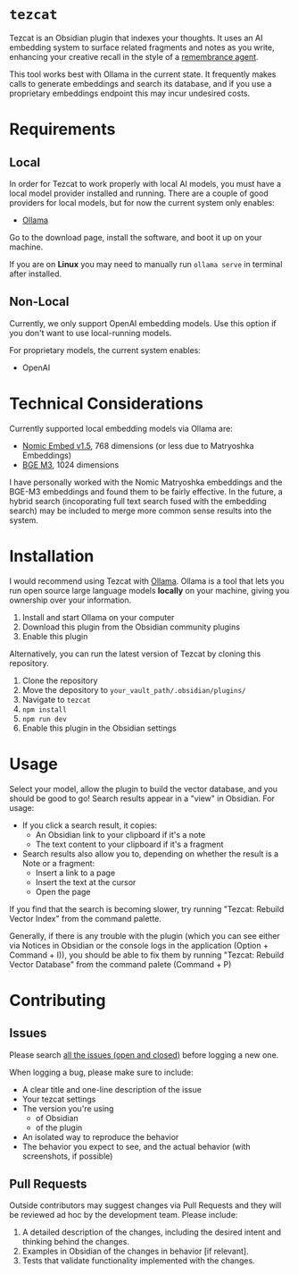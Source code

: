 # `tezcat`

Tezcat is an Obsidian plugin that indexes your thoughts. It uses an AI embedding system to surface related fragments and notes as you write, enhancing your creative recall in the style of a [remembrance agent](https://www.bradleyrhodes.com/Papers/remembrance.html).

This tool works best with Ollama in the current state. It frequently makes calls to generate embeddings and search its database, and if you use a proprietary embeddings endpoint this may incur undesired costs.

# Requirements

## Local
In order for Tezcat to work properly with local AI models, you must have a local model provider installed and running. There are a couple of good providers for local models, but for now the current system only enables:
- [Ollama](https://ollama.com/download)

Go to the download page, install the software, and boot it up on your machine.

If you are on **Linux** you may need to manually run `ollama serve` in terminal after installed.

## Non-Local
Currently, we only support OpenAI embedding models. Use this option if you don't want to use local-running models.

For proprietary models, the current system enables:
- OpenAI

# Technical Considerations

Currently supported local embedding models via Ollama are:
- [Nomic Embed v1.5](https://huggingface.co/nomic-ai/nomic-embed-text-v1.5), 768 dimensions (or less due to Matryoshka Embeddings)
- [BGE M3](https://huggingface.co/BAAI/bge-m3), 1024 dimensions

I have personally worked with the Nomic Matryoshka embeddings and the BGE-M3 embeddings and found them to be fairly effective. In the future, a hybrid search (incoporating full text search fused with the embedding search) may be included to merge more common sense results into the system.

# Installation

I would recommend using Tezcat with [Ollama](https://ollama.com/download). Ollama is a tool that lets you run open source large language models **locally** on your machine, giving you ownership over your information.

1. Install and start Ollama on your computer
2. Download this plugin from the Obsidian community plugins
3. Enable this plugin


Alternatively, you can run the latest version of Tezcat by cloning this repository.

1. Clone the repository
2. Move the depository to `your_vault_path/.obsidian/plugins/`
3. Navigate to `tezcat`
4. `npm install`
5. `npm run dev`
6. Enable this plugin in the Obsidian settings

# Usage
Select your model, allow the plugin to build the vector database, and you should be good to go! Search results appear in a "view" in Obsidian. For usage:
- If you click a search result, it copies:
  - An Obsidian link to your clipboard if it's a note
  - The text content to your clipboard if it's a fragment
- Search results also allow you to, depending on whether the result is a Note or a fragment:
  - Insert a link to a page
  - Insert the text at the cursor
  - Open the page

If you find that the search is becoming slower, try running "Tezcat: Rebuild Vector Index" from the command palette.

Generally, if there is any trouble with the plugin (which you can see either via Notices in Obsidian or the console logs in the application (Option + Command + I)), you should be able to fix them by running "Tezcat: Rebuild Vector Database" from the command palete (Command + P)

# Contributing

## Issues
Please search [all the issues (open and closed)](https://github.com/mmargenot/tezcat/issues?q=is%3Aissue) before logging a new one.

When logging a bug, please make sure to include:
- A clear title and one-line description of the issue
- Your tezcat settings
- The version you're using
  - of Obsidian
  - of the plugin
- An isolated way to reproduce the behavior
- The behavior you expect to see, and the actual behavior (with screenshots, if possible)

## Pull Requests
Outside contributors may suggest changes via Pull Requests and they will be reviewed ad hoc by the development team. Please include:
1. A detailed description of the changes, including the desired intent and thinking behind the changes.
2. Examples in Obsidian of the changes in behavior [if relevant].
3. Tests that validate functionality implemented with the changes.
